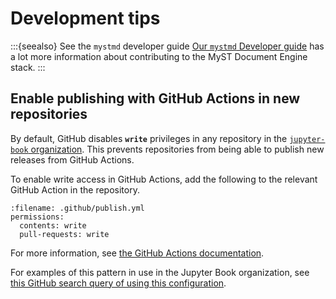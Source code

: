 # Development tips

:::{seealso} See the `mystmd` developer guide
[Our `mystmd` Developer guide](https://mystmd.org/guide/developer) has a lot more information about contributing to the MyST Document Engine stack.
:::

## Enable publishing with GitHub Actions in new repositories

By default, GitHub disables **`write`** privileges in any repository in the [`jupyter-book` organization](https://github.com/jupyter-book).
This prevents repositories from being able to publish new releases from GitHub Actions.

To enable write access in GitHub Actions, add the following to the relevant GitHub Action in the repository.

```{code-block} yaml
:filename: .github/publish.yml
permissions:
  contents: write
  pull-requests: write
```

For more information, see [the GitHub Actions documentation](https://docs.github.com/en/actions/using-jobs/assigning-permissions-to-jobs#defining-access-for-the-github_token-permissions).

For examples of this pattern in use in the Jupyter Book organization, see [this GitHub search query of using this configuration](https://github.com/search?q=org:jupyter-book+%22contents:+write%22+language:YAML&type=code).
